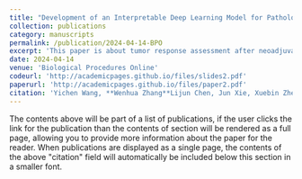 ```yaml
---
title: "Development of an Interpretable Deep Learning Model for Pathological Tumor Response Assessment After Neoadjuvant Therapy"
collection: publications
category: manuscripts
permalink: /publication/2024-04-14-BPO
excerpt: 'This paper is about tumor response assessment after neoadjuvant therapy.'
date: 2024-04-14
venue: 'Biological Procedures Online'
codeurl: 'http://academicpages.github.io/files/slides2.pdf'
paperurl: 'http://academicpages.github.io/files/paper2.pdf'
citation: 'Yichen Wang, **Wenhua Zhang**Lijun Chen, Jun Xie, Xuebin Zheng, Yan Jin, Qiang Zheng et al.'
---
```


The contents above will be part of a list of publications, if the user clicks the link for the publication than the contents of section will be rendered as a full page, allowing you to provide more information about the paper for the reader. When publications are displayed as a single page, the contents of the above "citation" field will automatically be included below this section in a smaller font.